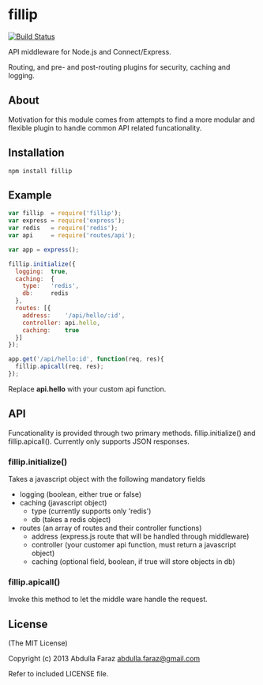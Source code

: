 # fillip

[![Build Status](https://travis-ci.org/n3m6/fillip.png)](https://travis-ci.org/n3m6/fillip)

API middleware for Node.js and Connect/Express.

Routing, and pre- and post-routing plugins for security, caching and logging.

## About
Motivation for this module comes from attempts to find a more modular and flexible
plugin to handle common API related funcationality.

## Installation

`npm install fillip`

## Example

```javascript
var fillip  = require('fillip');
var express = require('express');
var redis   = require('redis');
var api     = require('routes/api');

var app = express();

fillip.initialize({
  logging:  true,
  caching:  {
    type:   'redis',
    db:     redis
  },
  routes: [{
    address:    '/api/hello/:id',
    controller: api.hello,
    caching:    true
  }]
});

app.get('/api/hello:id', function(req, res){
  fillip.apicall(req, res);
});
```

Replace __api.hello__ with your custom api function.

## API

  Funcationality is provided through two primary methods. fillip.initialize()
  and fillip.apicall(). Currently only supports JSON responses.

### fillip.initialize()
  Takes a javascript object with the following mandatory fields
  - logging (boolean, either true or false)
  - caching (javascript object) 
    - type (currently supports only 'redis')
    - db (takes a redis object)
  - routes (an array of routes and their controller functions)
    - address (express.js route that will be handled through middleware)
    - controller (your customer api function, must return a javascript object)
    - caching (optional field, boolean, if true will store objects in db)

### fillip.apicall()
  Invoke this method to let the middle ware handle the request.

## License

(The MIT License)

Copyright (c) 2013 Abdulla Faraz <abdulla.faraz@gmail.com>

Refer to included LICENSE file.

